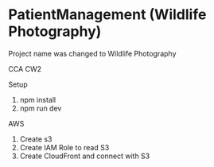 # PatientManagement (Wildlife Photography)

Project name was changed to Wildlife Photography

CCA CW2

Setup

1. npm install
2. npm run dev

AWS

1. Create s3
2. Create IAM Role to read S3
3. Create CloudFront and connect with S3
